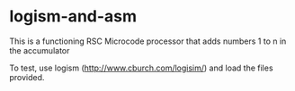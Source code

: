 # logism-and-asm
This is a functioning RSC Microcode processor that adds numbers 1 to n in the accumulator

To test, use logism (http://www.cburch.com/logisim/) and load the files provided. 
